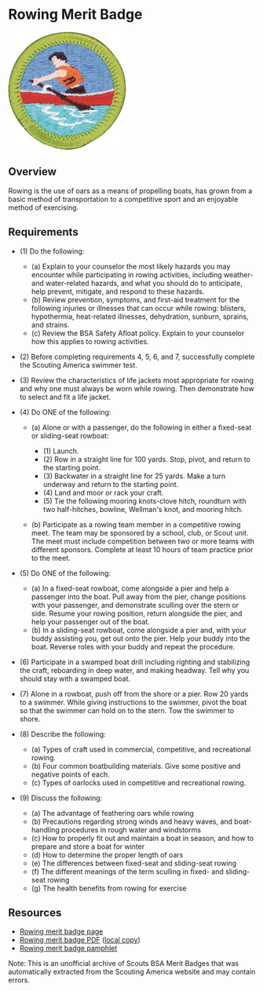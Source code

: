 

# Rowing Merit Badge

![Rowing Merit Badge](images/rowing-merit-badge.jpg)

## Overview



Rowing is the use of oars as a means of propelling boats, has grown from a basic method of transportation to a competitive sport and an enjoyable method of exercising.

## Requirements

* (1) Do the following:
    * (a) Explain to your counselor the most likely hazards you may encounter while participating in rowing activities, including weather- and water-related hazards, and what you should do to anticipate, help prevent, mitigate, and respond to these hazards.
    * (b) Review prevention, symptoms, and first-aid treatment for the following injuries or illnesses that can occur while rowing: blisters, hypothermia, heat-related illnesses, dehydration, sunburn, sprains, and strains.
    * (c) Review the BSA Safety Afloat policy. Explain to your counselor how this applies to rowing activities.


* (2) Before completing requirements 4, 5, 6, and 7, successfully complete the Scouting America swimmer test.
* (3) Review the characteristics of life jackets most appropriate for rowing and why one must always be worn while rowing. Then demonstrate how to select and fit a life jacket.
* (4) Do ONE of the following:
    * (a) Alone or with a passenger, do the following in either a fixed-seat or sliding-seat rowboat:
        * (1) Launch.
        * (2) Row in a straight line for 100 yards. Stop, pivot, and return to the starting point.
        * (3) Backwater in a straight line for 25 yards. Make a turn underway and return to the starting point.
        * (4) Land and moor or rack your craft.
        * (5) Tie the following mooring knots-clove hitch, roundturn with two half-hitches, bowline, Wellman's knot, and mooring hitch.


    * (b) Participate as a rowing team member in a competitive rowing meet. The team may be sponsored by a school, club, or Scout unit. The meet must include competition between two or more teams with different sponsors. Complete at least 10 hours of team practice prior to the meet.


* (5) Do ONE of the following:
    * (a) In a fixed-seat rowboat, come alongside a pier and help a passenger into the boat. Pull away from the pier, change positions with your passenger, and demonstrate sculling over the stern or side. Resume your rowing position, return alongside the pier, and help your passenger out of the boat.
    * (b) In a sliding-seat rowboat, come alongside a pier and, with your buddy assisting you, get out onto the pier. Help your buddy into the boat. Reverse roles with your buddy and repeat the procedure.


* (6) Participate in a swamped boat drill including righting and stabilizing the craft, reboarding in deep water, and making headway. Tell why you should stay with a swamped boat.
* (7) Alone in a rowboat, push off from the shore or a pier. Row 20 yards to a swimmer. While giving instructions to the swimmer, pivot the boat so that the swimmer can hold on to the stern. Tow the swimmer to shore.
* (8) Describe the following:
    * (a) Types of craft used in commercial, competitive, and recreational rowing.
    * (b) Four common boatbuilding materials. Give some positive and negative points of each.
    * (c) Types of oarlocks used in competitive and recreational rowing.


* (9) Discuss the following:
    * (a) The advantage of feathering oars while rowing
    * (b) Precautions regarding strong winds and heavy waves, and boat-handling procedures in rough water and windstorms
    * (c) How to properly fit out and maintain a boat in season, and how to prepare and store a boat for winter
    * (d) How to determine the proper length of oars
    * (e) The differences between fixed-seat and sliding-seat rowing
    * (f) The different meanings of the term sculling in fixed- and sliding-seat rowing
    * (g) The health benefits from rowing for exercise




## Resources

- [Rowing merit badge page](https://www.scouting.org/merit-badges/rowing/)
- [Rowing merit badge PDF](https://filestore.scouting.org/filestore/Merit_Badge_ReqandRes/35943(21)Rowing_REQ.pdf) ([local copy](files/rowing-merit-badge.pdf))
- [Rowing merit badge pamphlet](https://www.scoutshop.org/bsa-rowing-merit-badge-pamphlet-boy-scouts-of-america-660062.html)

Note: This is an unofficial archive of Scouts BSA Merit Badges that was automatically extracted from the Scouting America website and may contain errors.